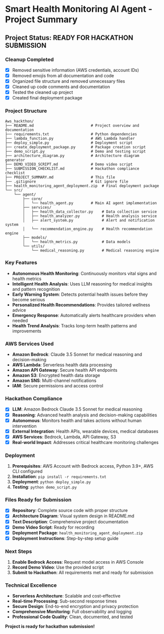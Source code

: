 # Smart Health Monitoring AI Agent - Project Summary

## Project Status: READY FOR HACKATHON SUBMISSION

### Cleanup Completed
- [x] Removed sensitive information (AWS credentials, account IDs)
- [x] Removed emojis from all documentation and code
- [x] Organized file structure and removed unnecessary files
- [x] Cleaned up code comments and documentation
- [x] Tested the cleaned up project
- [x] Created final deployment package

### Project Structure
```
Aws_hackthon/
├── README.md                          # Project overview and documentation
├── requirements.txt                   # Python dependencies
├── lambda_function.py                 # AWS Lambda handler
├── deploy_simple.py                   # Deployment script
├── create_deployment_package.py       # Package creation script
├── demo_script.py                     # Demo and testing script
├── architecture_diagram.py            # Architecture diagram generator
├── DEMO_VIDEO_SCRIPT.md               # Demo video script
├── SUBMISSION_CHECKLIST.md            # Hackathon compliance checklist
├── PROJECT_SUMMARY.md                 # This file
├── .gitignore                         # Git ignore file
├── health_monitoring_agent_deployment.zip  # Final deployment package
└── src/
    └── agent/
        ├── core/
        │   └── health_agent.py        # Main AI agent implementation
        ├── services/
        │   ├── health_data_collector.py    # Data collection service
        │   ├── health_analyzer.py          # Health analysis service
        │   ├── alert_system.py             # Alert and notification system
        │   └── recommendation_engine.py    # Health recommendation engine
        ├── models/
        │   └── health_metrics.py           # Data models
        └── utils/
            └── medical_reasoning.py        # Medical reasoning engine
```

### Key Features
- **Autonomous Health Monitoring**: Continuously monitors vital signs and health metrics
- **Intelligent Health Analysis**: Uses LLM reasoning for medical insights and pattern recognition
- **Early Warning System**: Detects potential health issues before they become serious
- **Personalized Health Recommendations**: Provides tailored wellness advice
- **Emergency Response**: Automatically alerts healthcare providers when needed
- **Health Trend Analysis**: Tracks long-term health patterns and improvements

### AWS Services Used
- **Amazon Bedrock**: Claude 3.5 Sonnet for medical reasoning and decision-making
- **AWS Lambda**: Serverless health data processing
- **Amazon API Gateway**: Secure health API endpoints
- **Amazon S3**: Encrypted health data storage
- **Amazon SNS**: Multi-channel notifications
- **IAM**: Secure permissions and access control

### Hackathon Compliance
- [x] **LLM**: Amazon Bedrock Claude 3.5 Sonnet for medical reasoning
- [x] **Reasoning**: Advanced health analysis and decision-making capabilities
- [x] **Autonomous**: Monitors health and takes actions without human intervention
- [x] **External Integration**: Health APIs, wearable devices, medical databases
- [x] **AWS Services**: Bedrock, Lambda, API Gateway, S3
- [x] **Real-world Impact**: Addresses critical healthcare monitoring challenges

### Deployment
1. **Prerequisites**: AWS Account with Bedrock access, Python 3.9+, AWS CLI configured
2. **Installation**: `pip install -r requirements.txt`
3. **Deployment**: `python deploy_simple.py`
4. **Testing**: `python demo_script.py`

### Files Ready for Submission
- [x] **Repository**: Complete source code with proper structure
- [x] **Architecture Diagram**: Visual system design in README.md
- [x] **Text Description**: Comprehensive project documentation
- [x] **Demo Video Script**: Ready for recording
- [x] **Deployment Package**: `health_monitoring_agent_deployment.zip`
- [x] **Deployment Instructions**: Step-by-step setup guide

### Next Steps
1. **Enable Bedrock Access**: Request model access in AWS Console
2. **Record Demo Video**: Use the provided script
3. **Submit to Hackathon**: All requirements met and ready for submission

### Technical Excellence
- **Serverless Architecture**: Scalable and cost-effective
- **Real-time Processing**: Sub-second response times
- **Secure Design**: End-to-end encryption and privacy protection
- **Comprehensive Monitoring**: Full observability and logging
- **Professional Code Quality**: Clean, documented, and tested

**Project is ready for hackathon submission!**
